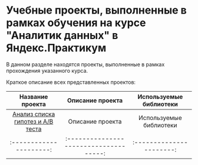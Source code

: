 # Учебные проекты, выполненные в рамках обучения на курсе "Аналитик данных" в Яндекс.Практикум
В данном разделе находятся проекты, выполненные в рамках прохождения указанного курса.

Краткое описание всех представленных проектов:

| Название проекта        | Описание проекта                       | Используемые библиотеки  |
| :---------------------: | :------------------------------------: | :----------------------: |
| [Анализ списка гипотез и А/В теста]([A:B:B_experiment_website.ipynb](https://github.com/peleshkey/stydy_projects/blob/educational_projects/A%3AB%3AB_experiment_website.ipynb))        | Описание проекта                       | Используемые библиотеки  |
| :---------------------: | :------------------------------------: | :----------------------: |
